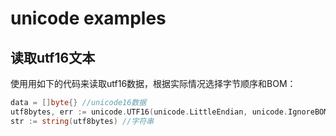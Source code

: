 # unicode examples

## 读取utf16文本

使用用如下的代码来读取utf16数据，根据实际情况选择字节顺序和BOM：

```go
data = []byte{} //unicode16数据
utf8bytes, err := unicode.UTF16(unicode.LittleEndian, unicode.IgnoreBOM).NewDecoder().Bytes(data) //这里使用小端，无BOM
str := string(utf8bytes) //字符串
```

